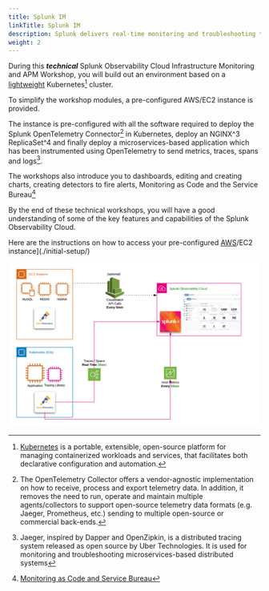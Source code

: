 ```yaml
---
title: Splunk IM
linkTitle: Splunk IM
description: Splunk delivers real-time monitoring and troubleshooting to help you maximize infrastructure performance with complete visibility.
weight: 2
---
```


During this _**technical**_ Splunk Observability Cloud Infrastructure Monitoring and APM Workshop, you will build out an environment based on a [lightweight](https://k3s.io/) Kubernetes[^1] cluster.

To simplify the workshop modules, a pre-configured AWS/EC2 instance is provided.

The instance is pre-configured with all the software required to deploy the Splunk OpenTelemetry Connector[^2] in Kubernetes, deploy an NGINX^3 ReplicaSet^4 and finally deploy a microservices-based application which has been instrumented using OpenTelemetry to send metrics, traces, spans and logs[^5].

The workshops also introduce you to dashboards, editing and creating charts, creating detectors to fire alerts, Monitoring as Code and the Service Bureau[^6]

By the end of these technical workshops, you will have a good understanding of some of the key features and capabilities of the Splunk Observability Cloud.

Here are the instructions on how to access your pre-configured [AWS](./initial-setup/)/EC2 instance](./initial-setup/)

![Splunk Architecture](images/architecture.png)

[^1]: [Kubernetes](https://kubernetes.io/docs/concepts/overview/what-is-kubernetes/) is a portable, extensible, open-source platform for managing containerized workloads and services, that facilitates both declarative configuration and automation.
[^2]: The OpenTelemetry Collector offers a vendor-agnostic implementation on how to receive, process and export telemetry data. In addition, it removes the need to run, operate and maintain multiple agents/collectors to support open-source telemetry data formats (e.g. Jaeger, Prometheus, etc.) sending to multiple open-source or commercial back-ends.
[^3]: NGINX is a web server that can also be used as a reverse proxy, load balancer, mail proxy and HTTP cache.
[^4]: [Kubernetes ReplicaSet](https://kubernetes.io/docs/concepts/workloads/controllers/replicaset/)
[^5]: Jaeger, inspired by Dapper and OpenZipkin, is a distributed tracing system released as open source by Uber Technologies. It is used for monitoring and troubleshooting microservices-based distributed systems
[^6]: [Monitoring as Code and Service Bureau](https://www.splunk.com/en_us/blog/it/monitoring-observability-enterprise-service.html)
